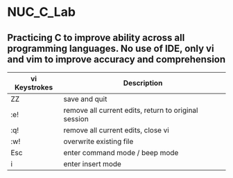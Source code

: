 # NUC_C_Lab
## Practicing C to improve ability across all programming languages. No use of IDE, only vi and vim to improve accuracy and comprehension

| vi Keystrokes      | Description |
| ----------- | ----------- |
|ZZ|save and quit|
|:e!|remove all current edits, return to original session|
|:q!|remove all current edits, close vi|
|:w!|overwrite existing file|
|Esc|enter command mode / beep mode|
|i|enter insert mode|

